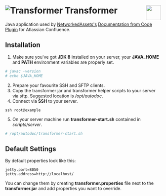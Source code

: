 # ![](../src/main/resources/images/logo.png "Transformer") Transformer <a href="http://www.networkedassets.com/"><img style="float: right;" src="http://www.networkedassets.com/wordpress/wp-content/uploads/2013/03/NA_logo_header.png" height="48"></a>

Java application used by [NetworkedAssets's](http://www.networkedassets.com/) [Documentation from Code Plugin](http://www.google.com) for Atlassian Confluence.

## Installation

1. Make sure you've got **JDK 8** installed on your server, your **JAVA_HOME** and **PATH** environment variables are properly set.

```bash
# javac -version
# echo $JAVA_HOME
```

2. Prepare your favourite SSH and SFTP clients.
3. Copy the transformer jar and transformer helper scripts to your server via sftp. Suggested location is */opt/autodoc*.
4. Connect via **SSH** to your server.

```
ssh root@example
```

5. On your server machine run **transformer-start.sh** contained in *scripts/server*.

```bash
# /opt/autodoc/transformer-start.sh
```

## Default Settings

By default properties look like this:

```
jetty.port=8050
jetty.address=http://localhost/
```

You can change them by creating **transformer.properties** file next to the **transformer.jar** and add properties you want to override.